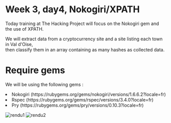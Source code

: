 # Week 3, day4, Nokogiri/XPATH
<p>Today training at The Hacking Project will focus on the Nokogiri gem and the use of XPATH.</p>
<p>We will extract data from a cryptocurrency site and a site listing each town in Val d'Oise,</br>
then classify them in an array containing as many hashes as collected data.                   </p>

# Require gems 

<p>We will be using the following gems :</p>
<li>Nokogiri (https://rubygems.org/gems/nokogiri/versions/1.6.6.2?locale=fr)</li>
<li>Rspec (https://rubygems.org/gems/rspec/versions/3.4.0?locale=fr)</li>
<li>Pry (https://rubygems.org/gems/pry/versions/0.10.3?locale=fr)</li>

![rendu1](https://user-images.githubusercontent.com/97508821/151449289-323e9491-4777-4cbd-9e6e-db7e6e09c94a.png)
![rendu2](https://user-images.githubusercontent.com/97508821/151449291-04e0df1f-ca6b-45ef-8d85-aaecea1abca1.png)

